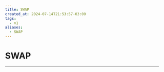 ```yaml
---
title: SWAP
created_at: 2024-07-14T21:53:57-03:00
tags:
  - v1
aliases:
  - SWAP
---
```

# SWAP
---

